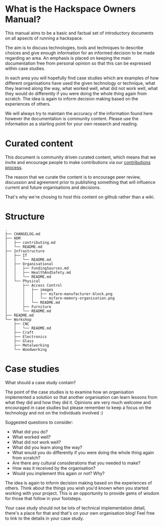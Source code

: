 # What is the Hackspace Owners Manual?

This manual aims to be a basic and factual set of introductory documents
on all apsects of running a hackspace.

The aim is to discuss technologies, tools and techniques to describe
choices and give enough information for an informed decision to be made
regarding an area.  An emphasis is placed on keeping the main
documentation free from personal opinion so that this can be expressed
within case studies.

In each area you will hopefully find case studies which are examples of
how different organisations have used the given technology or technique,
what they learned along the way, what worked well, what did not work well,
what they would do differently if you were doing the whole thing again
from scratch. The idea is again to inform decision making based on the
experiences of others.

We will always try to maintain the accuracy of the information found here
however the documentation is community content. Please use the information
as a starting point for your own research and reading.

# Curated content

This document is community driven curated content, which means that we
invite and encourage people to make contributions via our [contributions
process](contributing.md).

The reason that we curate the content is to encourage peer review,
discussion and agreement prior to publishing something that will influence
current and future organisations and decisions.

That's why we're chosing to host this content on github rather than a wiki.


# Structure

```
.
├── CHANGELOG.md
├── HOM
│   ├── contributing.md
│   └── README.md
├── Infrastructure
│   ├── IT
│   │   └── README.md
│   ├── Organisational
│   │   ├── FundingSources.md
│   │   ├── HealthAndSafety.md
│   │   └── README.md
│   └── Physical
│       ├── Access Control
│       │   ├── images
│       │   │   ├── mifare-manufacturer-block.png
│       │   │   └── mifare-memory-organisation.png
│       │   └── README.md
│       ├── Furniture
│       └── README.md
├── README.md
└── Workshop
    ├── CNC
    │   └── README.md
    ├── Craft
    ├── Electronics
    ├── Glass
    ├── Metalworking
    └── Woodworking
```


# Case studies

What should a case study contain?

The point of the case studies is to examine how an organisation
implemented a solution so that another organisation can learn lessons from
what they did and how they did it. Opinions are very much welcome and
encouraged in case studies but please remember to keep a focus on the
technology and not on the individuals involved :)

Suggested questions to consider:

* What did you do?
* What worked well?
* What did not work well?
* What did you learn along the way?
* What would you do differently if you were doing the whole thing again from scratch?
* Are there any cultural considerations that you needed to make?
* How was it received by the organisation?
* Would you implement this again or not? Why?

The idea is again to inform decision making based on the experiences of
others. Think about the things you wish you'd known when you started
working with your project. This is an opportunity to provide gems of
wisdom for those that follow in your footsteps.

Your case study should not be lots of technical implementation detail,
there's a place for that and that's on your own organisation blog! Feel
free to link to the details in your case study.
